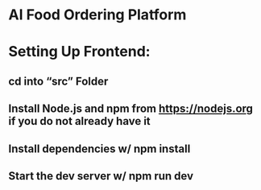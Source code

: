 # AI Food Ordering Platform

# Setting Up Frontend: 

## cd into “src” Folder

## Install Node.js and npm from https://nodejs.org if you do not already have it

## Install dependencies w/ npm install

## Start the dev server w/ npm run dev
